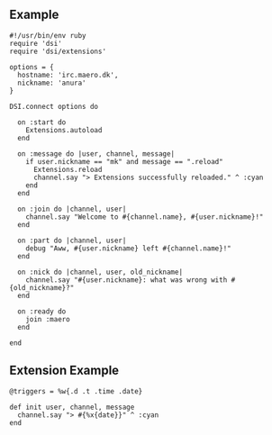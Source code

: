 Example
-------
    #!/usr/bin/env ruby
    require 'dsi'
    require 'dsi/extensions'

    options = {
      hostname: 'irc.maero.dk',
      nickname: 'anura'
    }

    DSI.connect options do

      on :start do
        Extensions.autoload
      end

      on :message do |user, channel, message|
        if user.nickname == "mk" and message == ".reload"
          Extensions.reload
          channel.say "> Extensions successfully reloaded." ^ :cyan
        end
      end
      
      on :join do |channel, user|
        channel.say "Welcome to #{channel.name}, #{user.nickname}!"
      end
      
      on :part do |channel, user|
        debug "Aww, #{user.nickname} left #{channel.name}!"
      end

      on :nick do |channel, user, old_nickname|
        channel.say "#{user.nickname}: what was wrong with #{old_nickname}?"
      end

      on :ready do
        join :maero
      end

    end
    
Extension Example
-----------------
    @triggers = %w{.d .t .time .date}

    def init user, channel, message
      channel.say "> #{%x{date}}" ^ :cyan
    end
